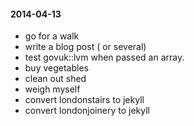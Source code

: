 #### 2014-04-13 ####

-  go for a walk
-  write a blog post ( or several)
-  test govuk::lvm when passed an array.
-  buy vegetables
-  clean out shed
-  weigh myself
-  convert londonstairs to jekyll
-  convert londonjoinery to jekyll
